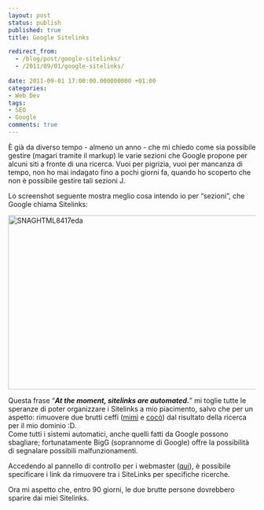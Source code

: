 ```yaml
---
layout: post
status: publish
published: true
title: Google Sitelinks

redirect_from: 
  - /blog/post/google-sitelinks/
  - /2011/09/01/google-sitelinks/
  
date: 2011-09-01 17:00:00.000000000 +01:00
categories:
- Web Dev
tags:
- SEO
- Google
comments: true
---
```

<p>È già da diverso tempo - almeno un anno - che mi chiedo come sia possibile gestire (magari tramite il markup) le varie sezioni che Google propone per alcuni siti a fronte di una ricerca. Vuoi per pigrizia, vuoi per mancanza di tempo, non ho mai indagato fino a pochi giorni fa, quando ho scoperto che non è possibile gestire tali sezioni J.</p>  <p>Lo screenshot seguente mostra meglio cosa intendo io per “sezioni”, che Google chiama Sitelinks:</p>  <p><img style="background-image: none; border-bottom: 0px; border-left: 0px; padding-left: 0px; padding-right: 0px; display: inline; border-top: 0px; border-right: 0px; padding-top: 0px" title="SNAGHTML8417eda" border="0" alt="SNAGHTML8417eda" src="http://www.tostring.it/UserFiles/imperugo/SNAGHTML8417eda_1.png" width="640" height="354" /></p>  <p>Questa frase “<strong><em>At the moment, sitelinks are automated.</em></strong>” mi toglie tutte le speranze di poter organizzare i Sitelinks a mio piacimento, salvo che per un aspetto: rimuovere due brutti ceffi (<a href="http://qmatteoq.tostring.it" rel="nofollow" target="_blank">mimì</a> e <a href="http://bitvector.tostring.it" rel="nofollow" target="_blank">cocò</a>) dal risultato della ricerca per il mio dominio :D.    <br />Come tutti i sistemi automatici, anche quelli fatti da Google possono sbagliare; fortunatamente BigG (soprannome di Google) offre la possibilità di segnalare possibili malfunzionamenti.</p>  <p>Accedendo al pannello di controllo per i webmaster (<a title="Google Webmaster" href="https://www.google.com/webmasters" rel="nofollow" target="_blank">qui</a>), è possibile specificare i link da rimuovere tra i SiteLinks per specifiche ricerche.</p>  <p>Ora mi aspetto che, entro 90 giorni, le due brutte persone dovrebbero sparire dai miei Sitelinks.</p>
